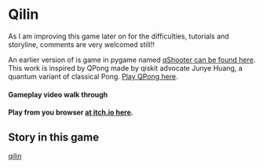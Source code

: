 # Qilin


As I am improving this game later on for the difficulties, tutorials and storyline, comments are very welcomed still!!

An earlier version of is game in pygame named [qShooter can be found here](https://github.com/wslu42/qShooter).
This work is inspired by QPong made by qiskit advocate Junye Huang, a quantum variant of classical Pong. [Play QPong here](https://alfa871212.itch.io/qpong).



#### Gameplay video walk through


#### Play from you browser [at itch.io here](https://wslu42.itch.io/qilin).


## Story in this game
[qilin](https://user-images.githubusercontent.com/29524895/135762834-b42ec035-03ec-4d74-9777-e0e5ac7cfd13.png)

